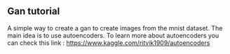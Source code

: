 ## Gan tutorial
A simple way to create a gan to create images from the mnist dataset.
The main idea is to use autoencoders.
To learn more about autoencoders you can check this link : https://www.kaggle.com/ritvik1909/autoencoders

